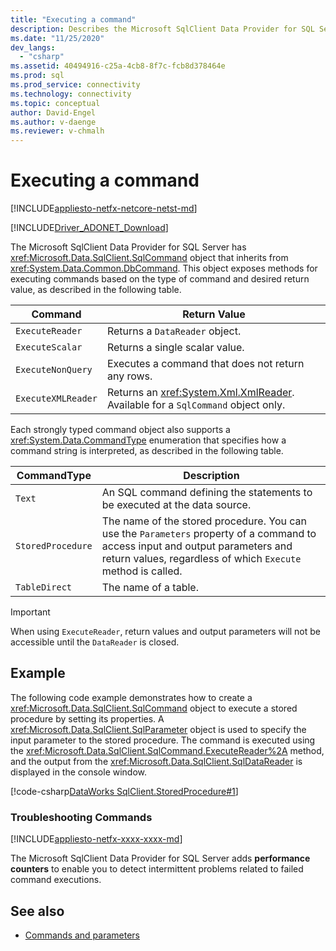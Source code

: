```yaml
---
title: "Executing a command"
description: Describes the Microsoft SqlClient Data Provider for SQL Server `Command` object and how to use it to execute queries and commands against a data source.
ms.date: "11/25/2020"
dev_langs: 
  - "csharp"
ms.assetid: 40494916-c25a-4cb8-8f7c-fcb8d378464e
ms.prod: sql
ms.prod_service: connectivity
ms.technology: connectivity
ms.topic: conceptual
author: David-Engel
ms.author: v-daenge
ms.reviewer: v-chmalh
---
```

# Executing a command

[!INCLUDE[appliesto-netfx-netcore-netst-md](../../includes/appliesto-netfx-netcore-netst-md.md)]

[!INCLUDE[Driver_ADONET_Download](../../includes/driver_adonet_download.md)]

The Microsoft SqlClient Data Provider for SQL Server has <xref:Microsoft.Data.SqlClient.SqlCommand> object that inherits from <xref:System.Data.Common.DbCommand>. This object exposes methods for executing commands based on the type of command and desired return value, as described in the following table.

|Command|Return Value|  
|-------------|------------------|  
|`ExecuteReader`|Returns a `DataReader` object.|  
|`ExecuteScalar`|Returns a single scalar value.|  
|`ExecuteNonQuery`|Executes a command that does not return any rows.|  
|`ExecuteXMLReader`|Returns an <xref:System.Xml.XmlReader>. Available for a `SqlCommand` object only.|

 Each strongly typed command object also supports a <xref:System.Data.CommandType> enumeration that specifies how a command string is interpreted, as described in the following table.

|CommandType|Description|
|-----------------|-----------------|  
|`Text`|An SQL command defining the statements to be executed at the data source.|  
|`StoredProcedure`|The name of the stored procedure. You can use the `Parameters` property of a command to access input and output parameters and return values, regardless of which `Execute` method is called.|  
|`TableDirect`|The name of a table.|

> [!IMPORTANT]
> When using `ExecuteReader`, return values and output parameters will not be accessible until the `DataReader` is closed.

## Example

The following code example demonstrates how to create a <xref:Microsoft.Data.SqlClient.SqlCommand> object to execute a stored procedure by setting its properties. A <xref:Microsoft.Data.SqlClient.SqlParameter> object is used to specify the input parameter to the stored procedure. The command is executed using the <xref:Microsoft.Data.SqlClient.SqlCommand.ExecuteReader%2A> method, and the output from the <xref:Microsoft.Data.SqlClient.SqlDataReader> is displayed in the console window.

[!code-csharp[DataWorks SqlClient.StoredProcedure#1](~/../sqlclient/doc/samples/SqlCommand_StoredProcedure.cs#1)]

### Troubleshooting Commands

[!INCLUDE[appliesto-netfx-xxxx-xxxx-md](../../includes/appliesto-netfx-xxxx-xxxx-md.md)]

The Microsoft SqlClient Data Provider for SQL Server adds **performance counters** to enable you to detect intermittent problems related to failed command executions.

## See also

- [Commands and parameters](commands-parameters.md)
